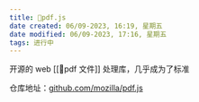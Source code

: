 ```yaml
---
title: 🤖pdf.js
date created: 06/09-2023, 16:19, 星期五
date modified: 06/09-2023, 17:16, 星期五
tags: 进行中
---
```


开源的 web [[🧐pdf 文件]] 处理库，几乎成为了标准

仓库地址：[github.com/mozilla/pdf.js](https://github.com/mozilla/pdf.js)